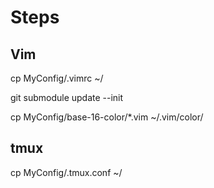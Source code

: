 # Steps
## Vim
cp MyConfig/.vimrc ~/

git submodule update --init

cp MyConfig/base-16-color/\*.vim ~/.vim/color/

## tmux
cp MyConfig/.tmux.conf ~/
